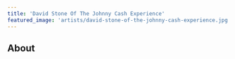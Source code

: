 ```yaml
---
title: 'David Stone Of The Johnny Cash Experience'
featured_image: 'artists/david-stone-of-the-johnny-cash-experience.jpg'
---
```


## About


